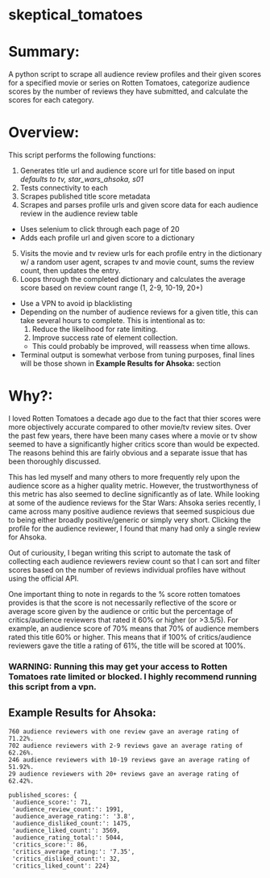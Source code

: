 # skeptical_tomatoes

# Summary:
A python script to scrape all audience review profiles and their given scores for a specified movie or series on Rotten Tomatoes, categorize audience scores by the number of reviews they have submitted, and calculate the scores for each category. 

# Overview:
This script performs the following functions:
1. Generates title url and audience score url for title based on input *defaults to tv, star_wars_ahsoka, s01*
2. Tests connectivity to each
3. Scrapes published title score metadata
4. Scrapes and parses profile urls and given score data for each audience review in the audience review table
  * Uses selenium to click through each page of 20
  * Adds each profile url and given score to a dictionary
5. Visits the movie and tv review urls for each profile entry in the dictionary w/ a random user agent, scrapes tv and movie count, sums the review count, then updates the entry.
6. Loops through the completed dictionary and calculates the average score based on review count range (1, 2-9, 10-19, 20+)

  * Use a VPN to avoid ip blacklisting
  * Depending on the number of audience reviews for a given title, this can take several hours to complete. This is intentional as to:
    1. Reduce the likelihood for rate limiting.
    2. Improve success rate of element collection.
    * This could probably be improved, will reassess when time allows.
  * Terminal output is somewhat verbose from tuning purposes, final lines will be those shown in **Example Results for Ahsoka:** section

# Why?:
I loved Rotten Tomatoes a decade ago due to the fact that thier scores were more objectively accurate compared to other movie/tv review sites. Over the past few years, there have been many cases where a movie or tv show seemed to have a significantly higher critics score than would be expected. The reasons behind this are fairly obvious and a separate issue that has been thoroughly discussed. 

This has led myself and many others to more frequently rely upon the audience score as a higher quality metric. However, the trustworthyness of this metric has also seemed to decline significantly as of late. While looking at some of the audience reviews for the Star Wars: Ahsoka series recently, I came across many positive audience reviews that seemed suspicious due to being either broadly positive/generic or simply very short. Clicking the profile for the audience reviewer, I found that many had only a single review for Ahsoka.

Out of curiousity, I began writing this script to automate the task of collecting each audience reviewers review count so that I can sort and filter scores based on the number of reviews individual profiles have without using the official API.  

One important thing to note in regards to the % score rotten tomatoes provides is that the score is not necessarily reflective of the score or average score given by the audience or critic but the percentage of critics/audience reviewers that rated it 60% or higher (or >3.5/5). For example, an audience score of 70% means that 70% of audience members rated this title 60% or higher. This means that if 100% of critics/audience reviewers gave the title a rating of 61%, the title will be scored at 100%. 

### WARNING: Running this may get your access to Rotten Tomatoes rate limited or blocked. I highly recommend running this script from a vpn. 

## Example Results for Ahsoka:
```
760 audience reviewers with one review gave an average rating of 71.22%.
702 audience reviewers with 2-9 reviews gave an average rating of 62.26%.
246 audience reviewers with 10-19 reviews gave an average rating of 51.92%.
29 audience reviewers with 20+ reviews gave an average rating of 62.42%.
```
```
published_scores: {
 'audience_score:': 71, 
 'audience_review_count:': 1991, 
 'audience_average_rating:': '3.8', 
 'audience_disliked_count:': 1475, 
 'audience_liked_count:': 3569, 
 'audience_rating_total:': 5044, 
 'critics_score:': 86, 
 'critics_average_rating:': '7.35', 
 'critics_disliked_count:': 32, 
 'critics_liked_count': 224}
 ```